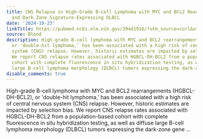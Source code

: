 ```yaml
---
title: CNS Relapse in High-Grade B-cell Lymphoma with MYC and BCL2 Rearrangements
  and Dark-Zone Signature-Expressing DLBCL
date: '2024-10-23'
linkTitle: https://pubmed.ncbi.nlm.nih.gov/39441916/?utm_source=curl&utm_medium=rss&utm_campaign=journals&utm_content=7603509&fc=None&ff=20241024201600&v=2.18.0.post9+e462414
source: Blood
description: High-grade B-cell lymphoma with MYC and BCL2 rearrangements (HGBCL-DH-BCL2),
  or 'double-hit lymphoma,' has been associated with a high risk of central nervous
  system (CNS) relapse. However, historic estimates are impacted by selection bias.
  We report CNS relapse rates associated with HGBCL-DH-BCL2 from a population-based
  cohort with complete fluorescence in situ hybridization testing, as well as diffuse
  large B-cell lymphoma morphology (DLBCL) tumors expressing the dark-zone gene ...
disable_comments: true
---
```

High-grade B-cell lymphoma with MYC and BCL2 rearrangements (HGBCL-DH-BCL2), or 'double-hit lymphoma,' has been associated with a high risk of central nervous system (CNS) relapse. However, historic estimates are impacted by selection bias. We report CNS relapse rates associated with HGBCL-DH-BCL2 from a population-based cohort with complete fluorescence in situ hybridization testing, as well as diffuse large B-cell lymphoma morphology (DLBCL) tumors expressing the dark-zone gene ...